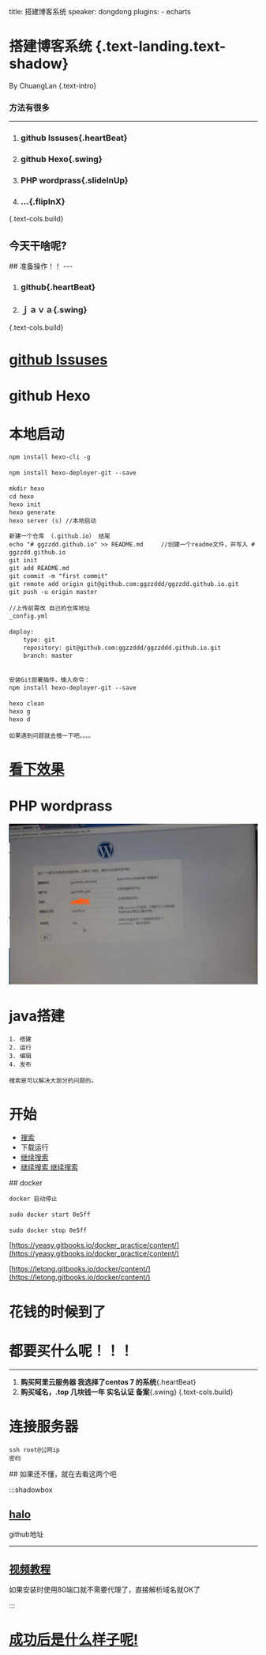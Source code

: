 title: 搭建博客系统
speaker: dongdong
plugins:
    - echarts

<slide class="bg-black-blue aligncenter" image="https://source.unsplash.com/C1HhAQrbykQ/ .dark">

# 搭建博客系统 {.text-landing.text-shadow}

By ChuangLan {.text-intro}

<!-- [:fa-github: Github](https://github.com/ksky521/nodeppt){.button.ghost} -->


<slide :class="size-50 aligncenter">

### 方法有很多
---

1. ### **github Issuses**{.heartBeat}
2. ### **github Hexo**{.swing}
3. ### **PHP wordprass**{.slideInUp}
4. ### **...**{.flipInX}
{.text-cols.build}


<slide :class="size-50">

## 今天干啥呢?


<slide :class="size-50 aligncenter">
## 准备操作！！
---

1. ### **github**{.heartBeat}
2. ### **ｊａｖａ**{.swing}
{.text-cols.build}


<slide :class="size-50">

# [github Issuses](https://github.com/ggzzddd/Pages/issues/1)

<slide :class="size-50 aligncenter">

# github Hexo 

<slide :class="size-50" >

# 本地启动

```
npm install hexo-cli -g

npm install hexo-deployer-git --save

mkdir hexo
cd hexo
hexo init
hexo generate
hexo server (s) //本地启动

```

<slide :class="size-50 " >

```
新建一个仓库 （.github.io） 结尾
echo "# ggzzdd.github.io" >> README.md　　　//创建一个readme文件，并写入 # ggzzdd.github.io
git init
git add README.md
git commit -m "first commit"
git remote add origin git@github.com:ggzzddd/ggzzdd.github.io.git
git push -u origin master

//上传前需改 自己的仓库地址
_config.yml 

deploy:
    type: git
    repository: git@github.com:ggzzddd/ggzzddd.github.io.git  
    branch: master

            
安装Git部署插件，输入命令：      
npm install hexo-deployer-git --save

hexo clean 
hexo g 
hexo d

如果遇到问题就去搜一下吧。。。。

```

<slide :class="size-50 aligncenter" >

# [看下效果](https://ggzzddd.github.io/ggzzdd.github.io/)

<slide :class="size-50 aligncenter" >
	
# PHP wordprass

![image](./001.png)


<slide :class="size-50" >

# java搭建

```
1. 搭建
2. 运行
3. 编辑
4. 发布

搜索是可以解决大部分的问题的。
```
<slide :class="size-50 aligncenter" >

# 开始

* [搜索](https://github.com/ruibaby/halo)
* 下载运行
* [继续搜索](https://halo-doc.ryanc.cc/)
* [继续搜索 继续搜索](https://ryanc.cc/archives/how-to-use-h2-database)

<slide :class="size-50 aligncenter" >
## docker

```
docker 启动停止

sudo docker start 0e5ff

sudo docker stop 0e5ff

```
[https://yeasy.gitbooks.io/docker_practice/content/](https://yeasy.gitbooks.io/docker_practice/content/)

[https://letong.gitbooks.io/docker/content/](https://letong.gitbooks.io/docker/content/)

<slide :class="size-50 aligncenter" >

# 花钱的时候到了

<slide :class="size-50" >

# 都要买什么呢！！！
---

1. **购买阿里云服务器 我选择了centos 7 的系统**{.heartBeat}
2. **购买域名，.top 几块钱一年  实名认证 备案**{.swing}
{.text-cols.build}

<slide :class="size-50 aligncenter" >

# 连接服务器

```
ssh root@公网ip
密码

```
<slide :class="size-50 aligncenter" >
## 如果还不懂，就在去看这两个吧

:::shadowbox

## [halo](https://github.com/ruibaby/halo)
github地址

---

## [视频教程](https://www.bilibili.com/video/av35788047)

如果安装时使用80端口就不需要代理了，直接解析域名就OK了

:::

<slide :class="size-50 aligncenter" >

# [成功后是什么样子呢!](http://gaozhidong.top)

